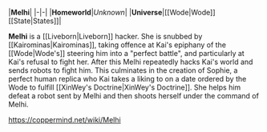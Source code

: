 |**Melhi**|
|-|-|
|**Homeworld**|*Unknown*|
|**Universe**|[[Wode\|Wode]] [[State\|States]]|

**Melhi** is a [[Liveborn\|Liveborn]] hacker.
She is snubbed by [[Kairominas\|Kairominas]], taking offence at Kai's epiphany of the [[Wode\|Wode's]] steering him into a "perfect battle", and particularly at Kai's refusal to fight her. After this Melhi repeatedly hacks Kai's world and sends robots to fight him. This culminates in the creation of Sophie, a perfect human replica who Kai takes a liking to on a date ordered by the Wode to fulfill [[XinWey's Doctrine\|XinWey's Doctrine]]. She helps him defeat a robot sent by Melhi and then shoots herself under the command of Melhi.



https://coppermind.net/wiki/Melhi